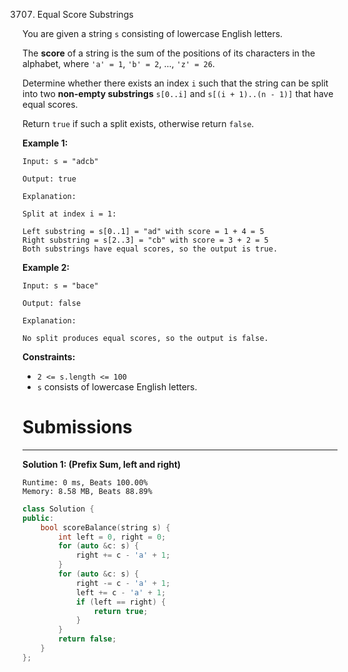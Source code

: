 3707. Equal Score Substrings

You are given a string `s` consisting of lowercase English letters.

The **score** of a string is the sum of the positions of its characters in the alphabet, where `'a' = 1`, `'b' = 2`, ..., `'z' = 26`.

Determine whether there exists an index `i` such that the string can be split into two **non-empty substrings** `s[0..i]` and `s[(i + 1)..(n - 1)]` that have equal scores.

Return `true` if such a split exists, otherwise return `false`.

 

**Example 1:**
```
Input: s = "adcb"

Output: true

Explanation:

Split at index i = 1:

Left substring = s[0..1] = "ad" with score = 1 + 4 = 5
Right substring = s[2..3] = "cb" with score = 3 + 2 = 5
Both substrings have equal scores, so the output is true.
```

**Example 2:**
```
Input: s = "bace"

Output: false

Explanation:

No split produces equal scores, so the output is false.
```
 

**Constraints:**

* `2 <= s.length <= 100`
* `s` consists of lowercase English letters.

# Submissions
---
**Solution 1: (Prefix Sum, left and right)**
```
Runtime: 0 ms, Beats 100.00%
Memory: 8.58 MB, Beats 88.89%
```
```c++
class Solution {
public:
    bool scoreBalance(string s) {
        int left = 0, right = 0;
        for (auto &c: s) {
            right += c - 'a' + 1;
        }
        for (auto &c: s) {
            right -= c - 'a' + 1;
            left += c - 'a' + 1;
            if (left == right) {
                return true;
            }
        }
        return false;
    }
};
```
